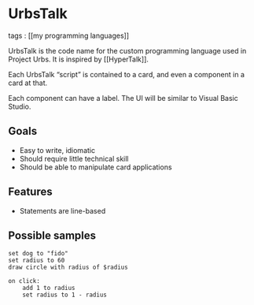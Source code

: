 # UrbsTalk

tags
: [[my programming languages]]

UrbsTalk is the code name for the custom programming language used in Project Urbs. It is inspired by [[HyperTalk]].

Each UrbsTalk &ldquo;script&rdquo; is contained to a card, and even a component in a card at that.

Each component can have a label. The UI will be similar to Visual Basic Studio.


## Goals

-   Easy to write, idiomatic
-   Should require little technical skill
-   Should be able to manipulate card applications


## Features

-   Statements are line-based


## Possible samples

```text
set dog to "fido"
set radius to 60
draw circle with radius of $radius

on click:
    add 1 to radius
    set radius to 1 - radius
```
